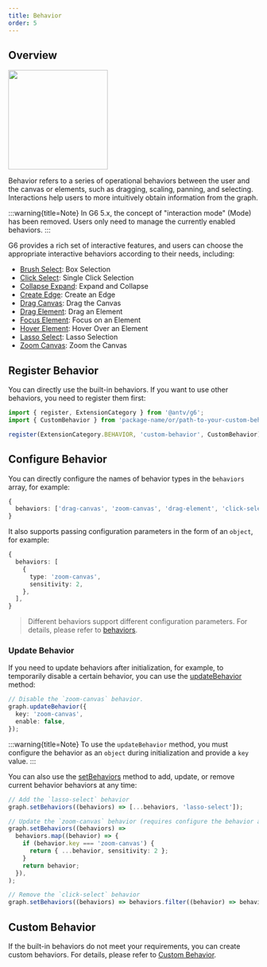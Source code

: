 ```yaml
---
title: Behavior
order: 5
---
```


## Overview

<image width="200px" src="https://mdn.alipayobjects.com/huamei_qa8qxu/afts/img/A*sa3jRqp83K4AAAAAAAAAAAAADmJ7AQ/original" />

Behavior refers to a series of operational behaviors between the user and the canvas or elements, such as dragging, scaling, panning, and selecting. Interactions help users to more intuitively obtain information from the graph.

:::warning{title=Note}
In G6 5.x, the concept of "interaction mode" (Mode) has been removed. Users only need to manage the currently enabled behaviors.
:::

G6 provides a rich set of interactive features, and users can choose the appropriate interactive behaviors according to their needs, including:

- [Brush Select](/en/api/behaviors/brush-select): Box Selection
- [Click Select](/en/api/behaviors/click-select): Single Click Selection
- [Collapse Expand](/en/api/behaviors/collapse-expand): Expand and Collapse
- [Create Edge](/en/api/behaviors/create-edge): Create an Edge
- [Drag Canvas](/en/api/behaviors/drag-canvas): Drag the Canvas
- [Drag Element](/en/api/behaviors/drag-element): Drag an Element
- [Focus Element](/en/api/behaviors/focus-element): Focus on an Element
- [Hover Element](/en/api/behaviors/hover-activate): Hover Over an Element
- [Lasso Select](/en/api/behaviors/lasso-select): Lasso Selection
- [Zoom Canvas](/en/api/behaviors/zoom-canvas): Zoom the Canvas

## Register Behavior

You can directly use the built-in behaviors. If you want to use other behaviors, you need to register them first:

```typescript
import { register, ExtensionCategory } from '@antv/g6';
import { CustomBehavior } from 'package-name/or/path-to-your-custom-behavior';

register(ExtensionCategory.BEHAVIOR, 'custom-behavior', CustomBehavior);
```

## Configure Behavior

You can directly configure the names of behavior types in the `behaviors` array, for example:

```typescript
{
  behaviors: ['drag-canvas', 'zoom-canvas', 'drag-element', 'click-select'],
}
```

It also supports passing configuration parameters in the form of an `object`, for example:

```typescript
{
  behaviors: [
    {
      type: 'zoom-canvas',
      sensitivity: 2,
    },
  ],
}
```

> Different behaviors support different configuration parameters. For details, please refer to [behaviors](/en/api/behaviors/brush-select).

### Update Behavior

If you need to update behaviors after initialization, for example, to temporarily disable a certain behavior, you can use the [updateBehavior](/en/api/graph/method#graphupdatebehaviorbehavior) method:

```typescript
// Disable the `zoom-canvas` behavior.
graph.updateBehavior({
  key: 'zoom-canvas',
  enable: false,
});
```

:::warning{title=Note}
To use the `updateBehavior` method, you must configure the behavior as an `object` during initialization and provide a `key` value.
:::

You can also use the [setBehaviors](/en/api/graph/method#graphsetbehaviorsbehaviors) method to add, update, or remove current behavior behaviors at any time:

```typescript
// Add the `lasso-select` behavior
graph.setBehaviors((behaviors) => [...behaviors, 'lasso-select']);

// Update the `zoom-canvas` behavior (requires configure the behavior as an `object` with a `key` during initialization)
graph.setBehaviors((behaviors) =>
  behaviors.map((behavior) => {
    if (behavior.key === 'zoom-canvas') {
      return { ...behavior, sensitivity: 2 };
    }
    return behavior;
  }),
);

// Remove the `click-select` behavior
graph.setBehaviors((behaviors) => behaviors.filter((behavior) => behavior !== 'click-select'));
```

## Custom Behavior

If the built-in behaviors do not meet your requirements, you can create custom behaviors. For details, please refer to [Custom Behavior](/en/manual/custom-extension/behavior).

